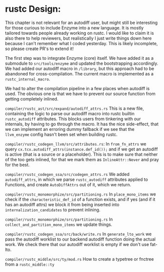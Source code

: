 # rustc Design:
This chapter is not relevant for an autodiff user, but might still be interesting for those curious to include Enzyme into a new language. It is mostly tailored towards people already working on rustc. I would like to claim it is also there to help reviewers, but realistically I just write things down here because I can't remember what I coded yesterday. This is likely incomplete, so please create PR's to extend it! 

The first step was to integrate Enzyme (core) itself. We have added it as a submodule to `src/tools/enzyme` and updated the bootstrapping accordingly. 
We had added our autodiff macro in `/library`, but this approach had to be abandoned for cross-compilation. The current macro is implemented as a `rustc_internal_macro`.

We had to alter the compilation pipeline in a few places when autodiff is used.
The obvious one is that we have to prevent our source function from getting completely inlined. 

`compiler/rustc_ast/src/expand/autodiff_attrs.rs`
This is a new file, containing the logic to parse our autodiff macro into rustc 
builtin `rustc_autodiff` attributes. 
This blocks users from tinkering with our internals, 
by having to go through the macro.
It has the nice side-effect, that we can implement an erroring dummy fallback if 
we see that the `llvm_enzyme` config hasn't been set when building rustc.

`compiler/rustc_codegen_llvm/src/attributes.rs`: 
In `from_fn_attrs` we query `cx.tcx.autodiff_attrs(instance.def_id());`
and if we get an autodiff is active (that is a source or a placeholder). 
This is to make sure that neither of the too gets inlined, for that we mark them as `InlineAttr::Never` and pray for the best.

`compiler/rustc_codegen_ssa/src/codegen_attrs.rs`
We added `autodiff_attrs`, in which we parse `rustc_autodiff` attributes applied to Functions, and create `AutoDiffAttrs` out of it, which we return.

`compiler/rustc_monomorphize/src/partitioning.rs`
In `place_mono_items` we check if the `characteristic_def_id` of a function exists, and if yes (and if it has an autodiff attrs) we block it from being inserted into `internalization_candidates` to prevent inlining.

`compiler/rustc_monomorphize/src/partitioning.rs`
In `collect_and_partition_mono_items` we update things.

`compiler/rustc_codegen_ssa/src/back/write.rs`
In `generate_lto_work` we pass the autodiff worklist to our backend autodiff function doing the actual work. We check there that our autodiff worklist is empty if we don't use fat-lto.


`compiler/rustc_middle/src/ty/mod.rs`
How to create a typetree or fnctree from a `rustc_middle::ty`
